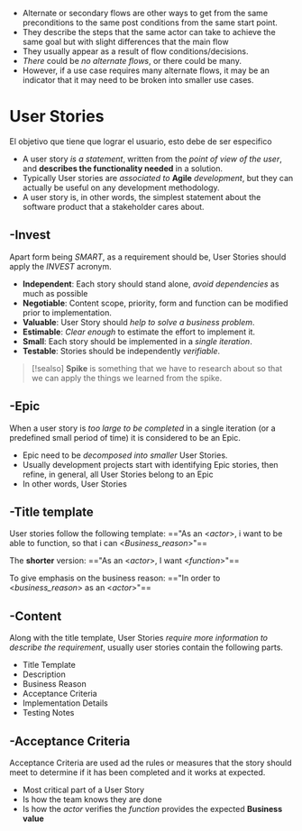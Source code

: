 - Alternate or secondary flows are other ways to get from the same preconditions to the same post conditions from the same start point.
- They describe the steps that the same actor can take to achieve the same goal but with slight differences that the main flow
- They usually appear as a result of flow conditions/decisions.
- *There* could be *no alternate flows*, or there could be many.
- However, if a use case requires many alternate flows, it may be an indicator that it may need to be broken into smaller use cases.
# User Stories
El objetivo que tiene que lograr el usuario, esto debe de ser especifico
- A user story  *is a statement*, written from the *point of view of the user*, and **describes the functionality needed** in a solution.
- Typically User stories are *associated to* **Agile** *development*, but they can actually be useful on any development methodology.
- A user story is, in other words, the simplest statement about the software product that a stakeholder cares about.
## -Invest
Apart form being *SMART*, as a requirement should be, User Stories should apply the *INVEST* acronym.
- **Independent**: Each story should stand alone, *avoid dependencies* as much as possible
- **Negotiable**: Content scope, priority, form and function can be modified prior to implementation.
- **Valuable**: User Story should *help to solve a business problem*.
- **Estimable**: *Clear enough* to estimate the effort to implement it.
- **Small**: Each story should be implemented in a *single iteration*.
- **Testable**: Stories should be independently *verifiable*.
>[!sealso]
>**Spike** is something that we have to research about so that we can apply the things we learned from the spike.

## -Epic
When a user story is *too large to be completed* in a single iteration (or a predefined small period of time) it is considered to be an Epic.
- Epic need to be *decomposed into smaller* User Stories.
- Usually development projects start with identifying Epic stories, then refine, in general, all User Stories belong to an Epic
- In other words, User Stories
## -Title template
User stories follow the following template:
=="As an \<*actor*>, i want to be able to function, so that i can \<*Business_reason*>"==

The **shorter** version:
=="As an \<*actor*>, I want \<*function*>"==

To give emphasis on the business reason:
=="In order to \<*business_reason*> as an \<*actor*>"==

## -Content
Along with the title template, User Stories *require more information to describe the requirement*, usually user stories contain the following parts.
- Title Template
- Description
- Business Reason
- Acceptance Criteria
- Implementation Details
- Testing Notes
## -Acceptance Criteria
Acceptance Criteria are used ad the rules or measures that the story should meet to determine if it has been completed and it works at expected.
- Most critical part of a User Story
- Is how the team knows they are done
- Is how the *actor* verifies the *function* provides the expected **Business value**
